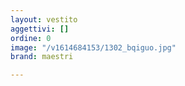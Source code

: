 ```yaml
---
layout: vestito
aggettivi: []
ordine: 0
image: "/v1614684153/1302_bqiguo.jpg"
brand: maestri

---
```

